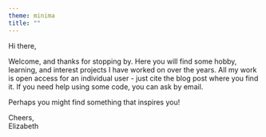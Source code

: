```yaml
---
theme: minima
title: ""
---
```


Hi there, 

Welcome, and thanks for stopping by. Here you will find some hobby, learning, and interest projects I have worked on over the years. All my work is open access for an individual user - just cite the blog post where you find it. If you need help using some code, you can ask by email.

Perhaps you might find something that inspires you!

Cheers,  
Elizabeth
